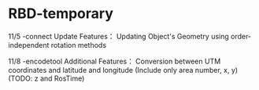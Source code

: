 # RBD-temporary

11/5
  -connect
     Update Features：
        Updating Object's Geometry using order-independent rotation methods

11/8
  -encodetool
    Additional Features：
      Conversion between UTM coordinates and latitude and longitude (Include only area number, x, y)(TODO: z and RosTime)
